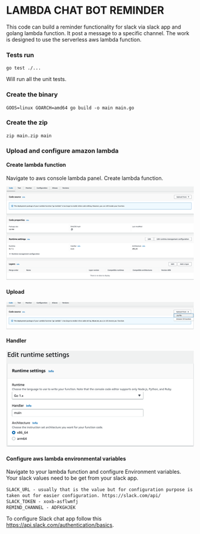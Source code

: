 # LAMBDA CHAT BOT REMINDER

This code can build a reminder functionality for slack via slack app and golang lambda function. It post a message to a specific channel.
The work is designed to use the serverless aws lambda function.

### Tests run
```
go test ./... 
```

Will run all the unit tests.

### Create the binary
```
GOOS=linux GOARCH=amd64 go build -o main main.go
```

### Create the zip

```
zip main.zip main
```
### Upload and configure amazon lambda

#### Create lambda function

Navigate to aws console lambda panel. Create lambda function. 

![image description](images/init.png)

#### Upload

![image description](images/upload.png)

#### Handler

![image description](images/handler.png)

#### Configure aws lambda environmental variables

Navigate to your lambda function and configure Environment variables. Your slack values need to be get from your slack app.

```
SLACK_URL - usually that is the value but for configuration purpose is taken out for easier configuration. https://slack.com/api/
SLACK_TOKEN - xoxb-asflwmfj
REMIND_CHANNEL - ADFKGHJEK
```

To configure Slack chat app follow this https://api.slack.com/authentication/basics.
